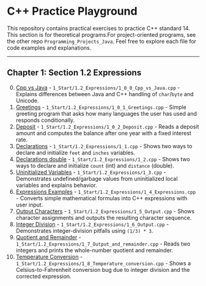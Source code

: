 # C++ Practice Playground

This repository contains practical exercises to practice C++ standard 14.
This section is for theoretical programs.For project-oriented programs, see the other repo `Programming_Projects_Java`.
Feel free to explore each file for code examples and explanations.

---

## Chapter 1: Section 1.2 Expressions

0. [Cpp vs Java](1_Start/1.2_Expressions/1_0_0_Cpp_vs_Java.cpp) - `1_Start/1.2_Expressions/1_0_0_Cpp_vs_Java.cpp` - Explains differences between Java and C\+\+ handling of `char`/`byte` and Unicode.
0. [Greetings](1_Start/1.2_Expressions/1_0_1_Greetings.cpp) - `1_Start/1.2_Expressions/1_0_1_Greetings.cpp` - Simple greeting program that asks how many languages the user has used and responds conditionally.
0. [Deposit](1_Start/1.2_Expressions/1_0_2_Deposit.cpp) - `1_Start/1.2_Expressions/1_0_2_Deposit.cpp` - Reads a deposit amount and computes the balance after one year with a fixed interest rate.
1. [Declarations](1_Start/1.2_Expressions/1_1.cpp) - `1_Start/1.2_Expressions/1_1.cpp` - Shows two ways to declare and initialize `feet` and `inches` variables.
2. [Declarations double](1_Start/1.2_Expressions/1_2.cpp) - `1_Start/1.2_Expressions/1_2.cpp` - Shows two ways to declare and initialize `count` (int) and `distance` (double).
3. [Uninitialized Variables](1_Start/1.2_Expressions/1_3.cpp) - `1_Start/1.2_Expressions/1_3.cpp` - Demonstrates undefined/garbage values from uninitialized local variables and explains behavior.
4. [Expressions Examples](1_Start/1.2_Expressions/1_4_Expressions.cpp) - `1_Start/1.2_Expressions/1_4_Expressions.cpp` - Converts simple mathematical formulas into C\+\+ expressions with user input.
5. [Output Characters](1_Start/1.2_Expressions/1_5_Output.cpp) - `1_Start/1.2_Expressions/1_5_Output.cpp` - Shows character assignments and outputs the resulting character sequence.
6. [Integer Division](1_Start/1.2_Expressions/1_6_Output.cpp) - `1_Start/1.2_Expressions/1_6_Output.cpp` - Demonstrates integer-division pitfalls using `(1/3) * 3`.
7. [Quotient and Remainder](1_Start/1.2_Expressions/1_7_Output_and_remainder.cpp) - `1_Start/1.2_Expressions/1_7_Output_and_remainder.cpp` - Reads two integers and prints the whole-number quotient and remainder.
8. [Temperature Conversion](1_Start/1.2_Expressions/1_8_Temperature_conversion.cpp) - `1_Start/1.2_Expressions/1_8_Temperature_conversion.cpp` - Shows a Celsius-to-Fahrenheit conversion bug due to integer division and the corrected expression.




